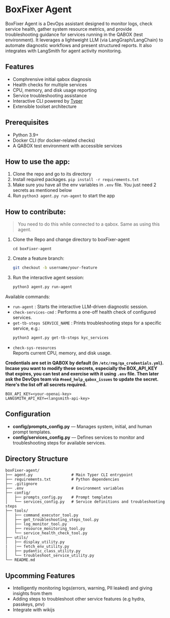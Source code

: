 # BoxFixer Agent

BoxFixer Agent is a DevOps assistant designed to monitor logs, check service health, gather system resource metrics, and provide troubleshooting guidance for services running in the QABOX (test environment). It leverages a lightweight LLM (via LangGraph/LangChain) to automate diagnostic workflows and present structured reports. It also integrates with LangSmith for agent activity monitoring.

## Features

- Comphrensive initial qabox diagnosis
- Health checks for multiple services
- CPU, memory, and disk usage reporting
- Service troubleshooting assistance
- Interactive CLI powered by [Typer](https://typer.tiangolo.com/)  
- Extensible toolset architecture

## Prerequisites

- Python 3.9+  
- Docker CLI (for docker-related checks)  
- A QABOX test environment with accessible services 

## How to use the app:

1. Clone the repo and go to its directory
2. Install required packages. `pip install -r requirements.txt`
3. Make sure you have all the env variables in `.env` file. You just need 2 secrets as mentioned below
4. Run `python3 agent.py run-agent` to start the app

## How to contribute:

> You need to do this while connected to a qabox. Same as using this agent.

1. Clone the Repo and change directory to boxFixer-agent

    ```
    cd boxFixer-agent
    ```
2. Create a feature branch:

   ```bash
   git checkout -b username/your-feature
   ```
3. Run the interactive agent session:

    ```bash
    python3 agent.py run-agent
    ```
Available commands:
- `run-agent` : Starts the interactive LLM-driven diagnostic session.  
- `check-services-cmd` : Performs a one-off health check of configured services.  
- `get-tb-steps SERVICE_NAME` : Prints troubleshooting steps for a specific service, e.g.:  
  ```bash
  python3 agent.py get-tb-steps kyc_services
  ```
- `check-sys-resources`  
  Reports current CPU, memory, and disk usage.

**Credentials are set in QABOX by default (in `/etc/rmg/qa_credentials.yml`). Incase you want to modify these secrets, especially the BOX_API_KEY that expires,  you can test and exercise with it using `.env` file. Then later ask the DevOps team via `#need_help_qabox_issues` to update the secret.
Here's the list off all secrets required.**

   ```text
   BOX_API_KEY=<your-openai-key>
   LANGSMITH_API_KEY=<langsmith-api-key>
   ```

## Configuration

- **config/prompts_config.py** — Manages system, initial, and human prompt templates.  
- **config/services_config.py** — Defines services to monitor and troubleshooting steps for available services.

## Directory Structure

```
boxFixer-agent/
├── agent.py                 # Main Typer CLI entrypoint
├── requirements.txt         # Python dependencies
├── .gitignore
├── .env                     # Environment variables
├── config/
│   ├── prompts_config.py    # Prompt templates
│   └── services_config.py   # Service definitions and troubleshooting  steps
├── tools/
│   ├── command_executor_tool.py
│   ├── get_troubleshooting_steps_tool.py
│   ├── log_monitor_tool.py
│   ├── resource_monitoring_tool.py
│   └── service_health_check_tool.py
├── utils/
│   ├── display_utility.py
|   |── fetch_env_utility.py
│   ├── pydantic_class_utility.py
│   └── troubleshoot_service_utility.py
└── README.md                
```

## Upcomming Features

- Intelligently monitoring logs(errors, warning, PII leaked) and giving insights from them
- Adding steps to troubleshoot other service features (e.g hydra, passkeys, pnv)
- Integrate with wikijs